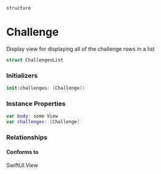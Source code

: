 `structure`

# Challenge
Display view for displaying all of the challenge rows in a list

```swift
struct ChallengesList
```

### Initializers
```swift
init(challenges: [Challenge])
```

### Instance Properties
```swift
var body: some View
var challenges: [Challenge]
```

### Relationships
#### Conforms to
SwiftUI.View
